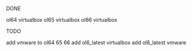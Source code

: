 DONE

ol64 virtualbox
ol65 virtualbox
ol66 virtualbox

TODO

add vmware to ol64 65 66
add ol6_latest virtualbox
add ol6_latest vmware

